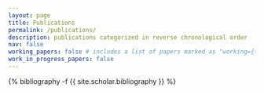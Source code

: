 ```yaml
---
layout: page
title: Publications
permalink: /publications/
description: publications categorized in reverse chronological order
nav: false
working_papers: false # includes a list of papers marked as "working={true}"
work_in_progress_papers: false
---
```




<!-- _pages/publications.md -->

<div class="publications">
  
{% bibliography -f {{ site.scholar.bibliography }} %}

</div>
